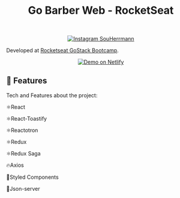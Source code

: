 ﻿<h1 align="center">
    Go Barber Web - RocketSeat
</h1>

<br> 

<p align="center">
  <a href="https://www.instagram.com/souherrmann/" target="_blank">
    <img alt="Instagram SouHerrmann" src="https://i.ibb.co/5nQzRZm/follow-us-on-instagram-transparent-png-774802.png">
  </a>
</p>

Developed at [Rocketseat GoStack Bootcamp](https://www.rocketseat.com.br/bootcamp).

<p align="center">
  <a href="https://5eaa4eada6cc76daf18d5c03--betheheroghg.netlify.app/" target="_blank">
    <img alt="Demo on Netlify" src="https://res.cloudinary.com/lukemorales/image/upload/v1563043495/readme_logos/demo_on_netlify_bbuvjz.png">
  </a>
</p>

## :rocket: Features

Tech and Features about the project:

⚛React

⚛React-Toastify

⚛Reactotron

⚛Redux

⚛Redux Saga

🔥Axios

💅Styled Components

💖Json-server


